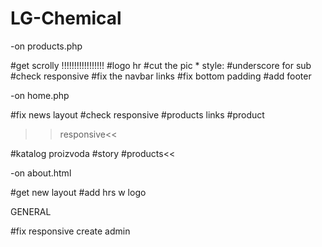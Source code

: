 # LG-Chemical

-on products.php

#get scrolly !!!!!!!!!!!!!!!!!
#logo hr
#cut the pic *
style:
#underscore for sub
#check responsive
#fix the navbar links
#fix bottom padding
#add footer

-on home.php

#fix news layout
#check responsive
#products links
#product 

>>responsive<<

#katalog proizvoda
#story
#products<<

-on about.html

#get new layout
#add hrs w logo

GENERAL 

#fix responsive
create admin
